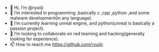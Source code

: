- 👋 Hi, I’m @ryuiiji
- 👀 I’m interested in programming ,basically c ,cpp ,python ,and some malware development(in any language).
- 🌱 I’m currently learning unreal engine, and python(unreal is basically a passion project).
- 💞️ I’m looking to collaborate on red teaming and hacking(generally looking for experience).
- 📫 How to reach me https://github.com/ryuiiji.

<!---
ryuiiji/ryuiiji is a ✨ special ✨ repository because its `README.md` (this file) appears on your GitHub profile.
You can click the Preview link to take a look at your changes.
--->
